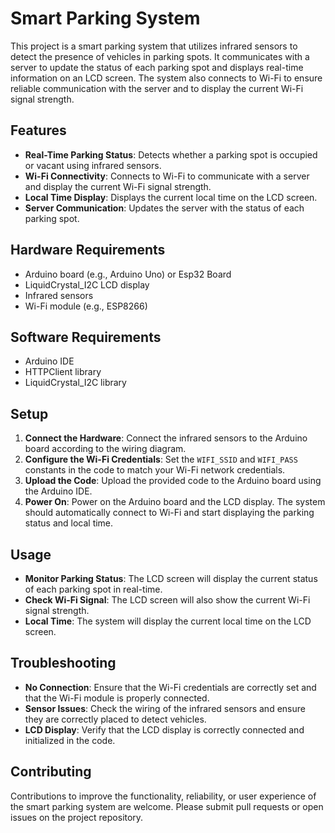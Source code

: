 # Smart Parking System

This project is a smart parking system that utilizes infrared sensors to detect the presence of vehicles in parking spots. It communicates with a server to update the status of each parking spot and displays real-time information on an LCD screen. The system also connects to Wi-Fi to ensure reliable communication with the server and to display the current Wi-Fi signal strength.

## Features

- **Real-Time Parking Status**: Detects whether a parking spot is occupied or vacant using infrared sensors.
- **Wi-Fi Connectivity**: Connects to Wi-Fi to communicate with a server and display the current Wi-Fi signal strength.
- **Local Time Display**: Displays the current local time on the LCD screen.
- **Server Communication**: Updates the server with the status of each parking spot.

## Hardware Requirements

- Arduino board (e.g., Arduino Uno) or Esp32 Board
- LiquidCrystal_I2C LCD display
- Infrared sensors
- Wi-Fi module (e.g., ESP8266)

## Software Requirements

- Arduino IDE
- HTTPClient library
- LiquidCrystal_I2C library

## Setup

1. **Connect the Hardware**: Connect the infrared sensors to the Arduino board according to the wiring diagram.
2. **Configure the Wi-Fi Credentials**: Set the `WIFI_SSID` and `WIFI_PASS` constants in the code to match your Wi-Fi network credentials.
3. **Upload the Code**: Upload the provided code to the Arduino board using the Arduino IDE.
4. **Power On**: Power on the Arduino board and the LCD display. The system should automatically connect to Wi-Fi and start displaying the parking status and local time.

## Usage

- **Monitor Parking Status**: The LCD screen will display the current status of each parking spot in real-time.
- **Check Wi-Fi Signal**: The LCD screen will also show the current Wi-Fi signal strength.
- **Local Time**: The system will display the current local time on the LCD screen.

## Troubleshooting

- **No Connection**: Ensure that the Wi-Fi credentials are correctly set and that the Wi-Fi module is properly connected.
- **Sensor Issues**: Check the wiring of the infrared sensors and ensure they are correctly placed to detect vehicles.
- **LCD Display**: Verify that the LCD display is correctly connected and initialized in the code.

## Contributing

Contributions to improve the functionality, reliability, or user experience of the smart parking system are welcome. Please submit pull requests or open issues on the project repository.

